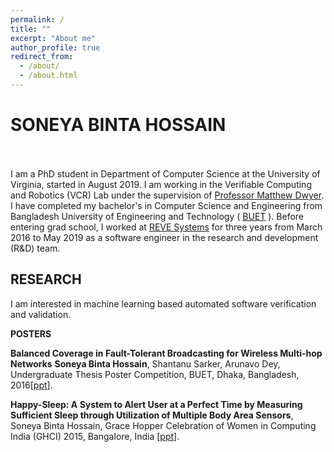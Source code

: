 ```yaml
---
permalink: /
title: ""
excerpt: "About me"
author_profile: true
redirect_from: 
  - /about/
  - /about.html
---
```


# SONEYA BINTA HOSSAIN

<br><br>
I am a PhD student in Department of Computer Science at the University of Virginia, started in August 2019. I am working in the Verifiable Computing and Robotics (VCR) Lab under the supervision of [Professor Matthew Dwyer](https://matthewbdwyer.github.io/). I have completed my bachelor's in Computer Science and Engineering from Bangladesh University of Engineering and Technology ( [BUET](https://www.buet.ac.bd/web/) ). Before entering grad school, I worked 
at [REVE Systems](https://en.wikipedia.org/wiki/REVE_Systems) for three years from March 2016 to May 2019 as a software engineer in the research and development (R&D) team.



## RESEARCH

I am interested in machine learning based automated software verification and validation. 


**POSTERS**

**Balanced Coverage in Fault-Tolerant Broadcasting for Wireless Multi-hop Networks**
**Soneya Binta Hossain**, Shantanu Sarker, Arunavo Dey, Undergraduate Thesis Poster Competition,
BUET, Dhaka, Bangladesh, 2016[[ppt](https://drive.google.com/file/d/1mD6-1oBXy8gPk3zsBTrq7PGM283r1pca/view)].

**Happy-Sleep: A System to Alert User at a Perfect Time by Measuring Sufficient Sleep
through Utilization of Multiple Body Area Sensors**, Soneya Binta Hossain, Grace Hopper Celebration of Women in Computing India (GHCI) 2015, Bangalore, India [[ppt](https://drive.google.com/file/d/1hS7wXX0QUMWwmhqGl15NfQY2XoOYbw4V/view)].



